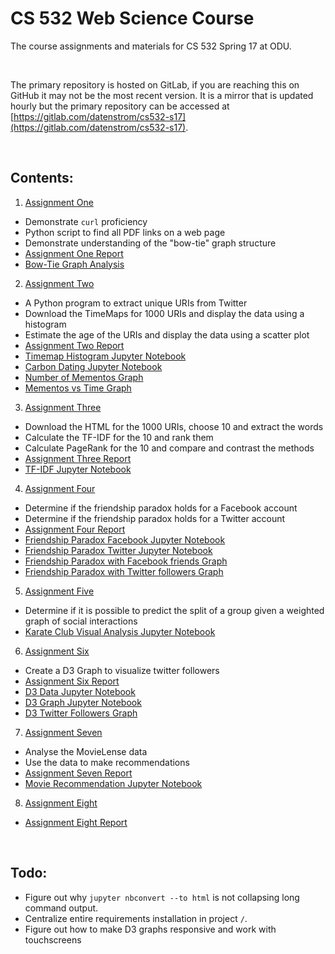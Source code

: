# CS 532 Web Science Course

The course assignments and materials for CS 532 Spring 17 at ODU.

&nbsp;

The primary repository is hosted on GitLab, if you are reaching this
on GitHub it may not be the most recent version. It is a mirror that
is updated hourly but the primary repository can be accessed at
[https://gitlab.com/datenstrom/cs532-s17](https://gitlab.com/datenstrom/cs532-s17).

&nbsp;
## Contents:

1.   [Assignment One](https://gitlab.com/datenstrom/cs532-s17/tree/master/assignments/assignment_one)
  *   Demonstrate `curl` proficiency
  *   Python script to find all PDF links on a web page
  *   Demonstrate understanding of the "bow-tie" graph structure
  *   [Assignment One Report](http://datenstrom.gitlab.io/cs532-s17/pdfs/assignment_one.pdf)
  *   [Bow-Tie Graph Analysis](http://datenstrom.gitlab.io/cs532-s17/notebooks/graph_structure.html)
2.   [Assignment Two](https://gitlab.com/datenstrom/cs532-s17/tree/master/assignments/assignment_two)
  *   A Python program to extract unique URIs from Twitter
  *   Download the TimeMaps for 1000 URIs and display the data using a histogram
  *   Estimate the age of the URIs and display the data using a scatter plot
  *   [Assignment Two Report](http://datenstrom.gitlab.io/cs532-s17/pdfs/assignment_two.pdf)
  *   [Timemap Histogram Jupyter Notebook](http://datenstrom.gitlab.io/cs532-s17/notebooks/timemap_histogram.html)
  *   [Carbon Dating Jupyter Notebook](http://datenstrom.gitlab.io/cs532-s17/notebooks/carbon_date.html)
  *   [Number of Mementos Graph](http://datenstrom.gitlab.io/cs532-s17/notebooks/histogram.html)
  *   [Mementos vs Time Graph](http://datenstrom.gitlab.io/cs532-s17/notebooks/scatter.html)
3.   [Assignment Three](https://gitlab.com/datenstrom/cs532-s17/tree/master/assignments/assignment_three)
  *   Download the HTML for the 1000 URIs, choose 10 and extract the words
  *   Calculate the TF-IDF for the 10 and rank them
  *   Calculate PageRank for the 10 and compare and contrast the methods
  *   [Assignment Three Report](http://datenstrom.gitlab.io/cs532-s17/pdfs/assignment_three.pdf)
  *   [TF-IDF Jupyter Notebook](http://datenstrom.gitlab.io/cs532-s17/notebooks/TFIDF.html)
4.   [Assignment Four](https://gitlab.com/datenstrom/cs532-s17/tree/master/assignments/assignment_four)
  *   Determine if the friendship paradox holds for a Facebook account
  *   Determine if the friendship paradox holds for a Twitter account
  *   [Assignment Four Report](http://datenstrom.gitlab.io/cs532-s17/pdfs/assignment_four.pdf)
  *   [Friendship Paradox Facebook Jupyter Notebook](http://datenstrom.gitlab.io/cs532-s17/notebooks/friendship_paradox_facebook.html)
  *   [Friendship Paradox Twitter Jupyter Notebook](http://datenstrom.gitlab.io/cs532-s17/notebooks/friendship_paradox_twitter.html)
  *   [Friendship Paradox with Facebook friends Graph](http://datenstrom.gitlab.io/cs532-s17/notebooks/friends.html)
  *   [Friendship Paradox with Twitter followers Graph](http://datenstrom.gitlab.io/cs532-s17/notebooks/followers.html)
5.   [Assignment Five](https://gitlab.com/datenstrom/cs532-s17/tree/master/assignments/assignment_five)
  *   Determine if it is possible to predict the split of a group given a weighted graph of social interactions
  *   [Karate Club Visual Analysis Jupyter Notebook](http://datenstrom.gitlab.io/cs532-s17/notebooks/karate_club.html)
6.   [Assignment Six](https://gitlab.com/datenstrom/cs532-s17/tree/master/assignments/assignment_six)
  *   Create a D3 Graph to visualize twitter followers
  *   [Assignment Six Report](http://datenstrom.gitlab.io/cs532-s17/pdfs/assignment_six.pdf)
  *   [D3 Data Jupyter Notebook](http://datenstrom.gitlab.io/cs532-s17/notebooks/d3_data.html)
  *   [D3 Graph Jupyter Notebook](http://datenstrom.gitlab.io/cs532-s17/notebooks/d3_graph.html)
  *   [D3 Twitter Followers Graph](http://datenstrom.gitlab.io/cs532-s17/d3_twitter_graph/force.html)
7.   [Assignment Seven](https://gitlab.com/datenstrom/cs532-s17/tree/master/assignments/assignment_seven)
  *   Analyse the MovieLense data
  *   Use the data to make recommendations
  *   [Assignment Seven Report](http://datenstrom.gitlab.io/cs532-s17/pdfs/assignment_seven.pdf)
  *   [Movie Recommendation Jupyter Notebook](http://datenstrom.gitlab.io/cs532-s17/notebooks/movies.html)
8.  [Assignment Eight](https://gitlab.com/datenstrom/cs532-s17/tree/master/assignments/assignment_eight)
  *   [Assignment Eight Report](http://datenstrom.gitlab.io/cs532-s17/pdfs/assignment_eight.pdf)

&nbsp;
## Todo:

*   Figure out why `jupyter nbconvert --to html` is not collapsing long command output.
*   Centralize entire requirements installation in project `/`.
*   Figure out how to make D3 graphs responsive and work with touchscreens
